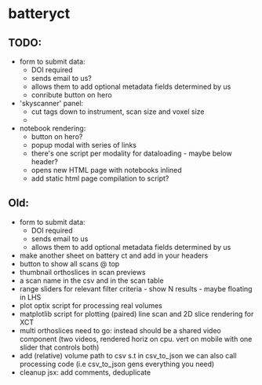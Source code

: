 # batteryct

## TODO:

-   form to submit data:
    -   DOI required
    -   sends email to us?
    -   allows them to add optional metadata fields determined by us
    -   conribute button on hero
-   'skyscanner' panel:
    -   cut tags down to instrument, scan size and voxel size
    -
-   notebook rendering:
    -   button on hero?
    -   popup modal with series of links
    -   there's one script per modality for dataloading - maybe below header?
    -   opens new HTML page with notebooks inlined
    -   add static html page compilation to script?

## Old:

-   form to submit data:
    -   DOI required
    -   sends email to us
    -   allows them to add optional metadata fields determined by us
-   make another sheet on battery ct and add in your headers
-   button to show all scans @ top
-   thumbnail orthoslices in scan previews
-   a scan name in the csv and in the scan table
-   range sliders for relevant filter criteria - show N results - maybe floating in LHS
-   plot optix script for processing real volumes
-   matplotlib script for plotting (paired) line scan and 2D slice rendering for XCT
-   multi orthoslices need to go: instead should be a shared video component (two videos, rendered horiz on cpu. vert on mobile with one slider that controls both)
-   add (relative) volume path to csv s.t in csv_to_json we can also call processing code (i.e csv_to_json gens everything you need)
-   cleanup jsx: add comments, deduplicate

